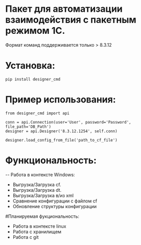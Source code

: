# Пакет для автоматизации взаимодействия с пакетным режимом 1С.

Формат команд поддерживается только > 8.3.12

# Установка:
    pip install designer_cmd
    
# Пример использования:
    
    from designer_cmd import api
    
    conn = api.Connection(user='User', password='Password', file_path='DB_Path')
    designer = api.Designer('8.3.12.1254', self.conn)

    designer.load_config_from_file('path_to_cf_file')
    
# Функциональность:

-- Работа в контексте Windows:

- Выгрузка/Загрузка cf.
- Выгрузка/Загрузка dt.
- Выгрузка/Загрузка в/из xml
- Сравнение конфигурации с файлом cf
- Обновление структуры конфигурации

#Планируемая фукциональность:

- Работа в контексте linux
- Работа с хранилищем
- Работа с git
